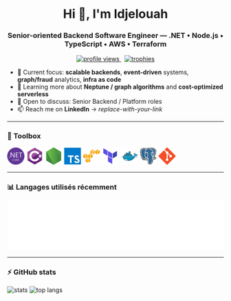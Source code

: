 <!-- Profile README -->

<h1 align="center">Hi 👋, I'm Idjelouah</h1>
<h3 align="center">Senior-oriented Backend Software Engineer — .NET • Node.js • TypeScript • AWS • Terraform</h3>

<p align="center">
  <a href="https://komarev.com/ghpvc/?username=ldjelouah&style=flat">
    <img src="https://komarev.com/ghpvc/?username=ldjelouah&style=flat" alt="profile views" />
  </a>
  &nbsp;
  <a href="https://github-profile-trophy.vercel.app/?username=ldjelouah&theme=flat&no-frame=true&column=6">
    <img src="https://github-profile-trophy.vercel.app/?username=ldjelouah&theme=flat&no-frame=true&column=6" alt="trophies" />
  </a>
</p>

- 🔭 Current focus: **scalable backends**, **event-driven** systems, **graph/fraud** analytics, **infra as code**
- 🌱 Learning more about **Neptune / graph algorithms** and **cost-optimized serverless**
- 💼 Open to discuss: Senior Backend / Platform roles
- 📫 Reach me on **LinkedIn** → *replace-with-your-link*

---

### 🧰 Toolbox
<p align="left">
  <img title=".NET" alt=".NET" height="40" src="https://raw.githubusercontent.com/devicons/devicon/master/icons/dotnetcore/dotnetcore-original.svg">
  <img title="C#" alt="C#" height="40" src="https://raw.githubusercontent.com/devicons/devicon/master/icons/csharp/csharp-original.svg">
  <img title="Node.js" alt="Node.js" height="40" src="https://raw.githubusercontent.com/devicons/devicon/master/icons/nodejs/nodejs-original.svg">
  <img title="TypeScript" alt="TypeScript" height="40" src="https://raw.githubusercontent.com/devicons/devicon/master/icons/typescript/typescript-original.svg">
  <img title="AWS" alt="AWS" height="40" src="https://raw.githubusercontent.com/devicons/devicon/master/icons/amazonwebservices/amazonwebservices-original.svg">
  <img title="Terraform" alt="Terraform" height="40" src="https://raw.githubusercontent.com/devicons/devicon/master/icons/terraform/terraform-original.svg">
  <img title="Docker" alt="Docker" height="40" src="https://raw.githubusercontent.com/devicons/devicon/master/icons/docker/docker-original.svg">
  <img title="PostgreSQL" alt="PostgreSQL" height="40" src="https://raw.githubusercontent.com/devicons/devicon/master/icons/postgresql/postgresql-original.svg">
  <img title="Git" alt="Git" height="40" src="https://raw.githubusercontent.com/devicons/devicon/master/icons/git/git-original.svg">
</p>

---

### 📊 Langages utilisés récemment
<!-- This SVG is generated by your GitHub Action (lowlighter/metrics) -->
![Langages récents](./metrics-languages.svg)

---

### ⚡ GitHub stats
<p>
  <img height="165" src="https://github-readme-stats.vercel.app/api?username=ldjelouah&show_icons=true&hide_title=true&count_private=true&include_all_commits=true&theme=default" alt="stats"/>
  <img height="165" src="https://github-readme-stats.vercel.app/api/top-langs/?username=ldjelouah&layout=compact&langs_count=10&theme=default" alt="top langs"/>
</p>


